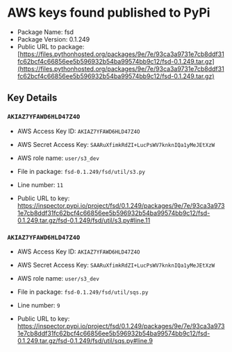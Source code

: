 # AWS keys found published to PyPi

* Package Name: fsd
* Package Version: 0.1.249
* Public URL to package: [https://files.pythonhosted.org/packages/9e/7e/93ca3a9731e7cb8ddf31fc62bcf4c66856ee5b596932b54ba99574bb9c12/fsd-0.1.249.tar.gz](https://files.pythonhosted.org/packages/9e/7e/93ca3a9731e7cb8ddf31fc62bcf4c66856ee5b596932b54ba99574bb9c12/fsd-0.1.249.tar.gz)

## Key Details

### `AKIAZ7YFAWD6HLD47Z4O`

* AWS Access Key ID: `AKIAZ7YFAWD6HLD47Z4O`
* AWS Secret Access Key: `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` 
* AWS role name: `user/s3_dev`
* File in package: `fsd-0.1.249/fsd/util/s3.py`
* Line number: `11`

* Public URL to key: https://inspector.pypi.io/project/fsd/0.1.249/packages/9e/7e/93ca3a9731e7cb8ddf31fc62bcf4c66856ee5b596932b54ba99574bb9c12/fsd-0.1.249.tar.gz/fsd-0.1.249/fsd/util/s3.py#line.11



### `AKIAZ7YFAWD6HLD47Z4O`

* AWS Access Key ID: `AKIAZ7YFAWD6HLD47Z4O`
* AWS Secret Access Key: `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` 
* AWS role name: `user/s3_dev`
* File in package: `fsd-0.1.249/fsd/util/sqs.py`
* Line number: `9`

* Public URL to key: https://inspector.pypi.io/project/fsd/0.1.249/packages/9e/7e/93ca3a9731e7cb8ddf31fc62bcf4c66856ee5b596932b54ba99574bb9c12/fsd-0.1.249.tar.gz/fsd-0.1.249/fsd/util/sqs.py#line.9


